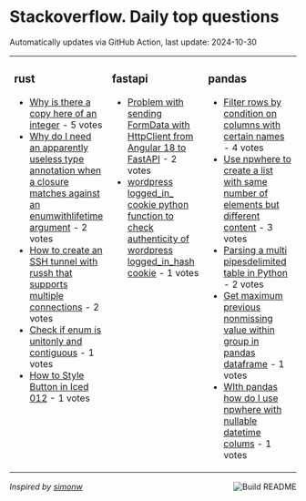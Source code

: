 # Stackoverflow. Daily top questions 

Automatically updates via GitHub Action, last update: <!-- date starts -->2024-10-30<!-- date ends -->


<table><tr><td valign="top" width="33%">

### rust
<!-- rust starts -->
* [Why is there a copy here of an integer](https://stackoverflow.com/questions/79135913/why-is-there-a-copy-here-of-an-integer) - 5 votes
* [Why do I need an apparently useless type annotation when a closure matches against an enumwithlifetime argument](https://stackoverflow.com/questions/79142438/why-do-i-need-an-apparently-useless-type-annotation-when-a-closure-matches-again) - 2 votes
* [How to create an SSH tunnel with russh that supports multiple connections](https://stackoverflow.com/questions/79137536/how-to-create-an-ssh-tunnel-with-russh-that-supports-multiple-connections) - 2 votes
* [Check if enum is unitonly and contiguous](https://stackoverflow.com/questions/79138939/check-if-enum-is-unit-only-and-contiguous) - 1 votes
* [How to Style Button in Iced 012](https://stackoverflow.com/questions/79140331/how-to-style-button-in-iced-0-12) - 1 votes
<!-- rust ends -->
</td><td valign="top" width="34%">


### fastapi
<!-- fastapi starts -->
* [Problem with sending FormData with HttpClient from Angular 18 to FastAPI](https://stackoverflow.com/questions/79140728/problem-with-sending-formdata-with-httpclient-from-angular-18-to-fastapi) - 2 votes
* [wordpress logged_in_ cookie  python function to check authenticity of wordpress logged_in_hash cookie](https://stackoverflow.com/questions/79140775/wordpress-logged-in-cookie-python-function-to-check-authenticity-of-wordpress) - 1 votes
<!-- fastapi ends -->
</td><td valign="top" width="34%">


### pandas
<!-- pandas starts -->
* [Filter rows by condition on columns with certain names](https://stackoverflow.com/questions/79136400/filter-rows-by-condition-on-columns-with-certain-names) - 4 votes
* [Use npwhere to create a list with same number of elements but different content](https://stackoverflow.com/questions/79138384/use-np-where-to-create-a-list-with-same-number-of-elements-but-different-conten) - 3 votes
* [Parsing a multi pipesdelimited table in Python](https://stackoverflow.com/questions/79137617/parsing-a-multi-pipes-delimited-table-in-python) - 2 votes
* [Get maximum previous nonmissing value within group in pandas dataframe](https://stackoverflow.com/questions/79141781/get-maximum-previous-nonmissing-value-within-group-in-pandas-dataframe) - 1 votes
* [WIth pandas how do I use npwhere with nullable datetime colums](https://stackoverflow.com/questions/79141599/with-pandas-how-do-i-use-np-where-with-nullable-datetime-colums) - 1 votes
<!-- pandas ends -->
</td></tr></table>

<a href="https://github.com/hp0404/hp0404/actions"><img src="https://github.com/hp0404/hp0404/workflows/Build%20README/badge.svg" align="right" alt="Build README"></a> <p>*Inspired by  [simonw](https://github.com/simonw/simonw)*</p>
